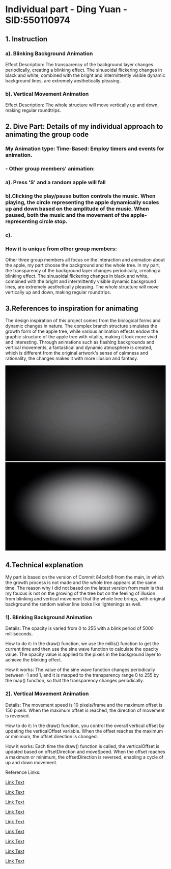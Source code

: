 
# Individual part - Ding Yuan - SID:550110974

## 1. Instruction

### a). Blinking Background Animation

Effect Description: The transparency of the background layer changes periodically, creating a blinking effect. The sinusoidal flickering changes in black and white, combined with the bright and intermittently visible dynamic background lines, are extremely aesthetically pleasing.

### b). Vertical Movement Animation
Effect Description: The whole structure will move vertically up and down, making regular roundtrips.

## 2. Dive Part: Details of my individual approach to animating the group code

### My Animation type: Time-Based: Employ timers and events for animation.

   ### - Other group members' animation:
   ### a). Press 'S' and a random apple will fall
   ### b).Clicking the play/pause button controls the music. When playing, the circle representing the apple dynamically scales up and down based on the amplitude of the music. When paused, both the music and the movement of the apple-representing circle stop.
   ### c).
 
### How it is unique from other group members:
 Other three group members all focus on the interaction and animation about the apple, my part choose the background and the whole tree. In my part, the transparency of the background layer changes periodically, creating a blinking effect. The sinusoidal flickering changes in black and white, combined with the bright and intermittently visible dynamic background lines, are extremely aesthetically pleasing. The whole structure will move vertically up and down, making regular roundtrips.

## 3.References to inspiration for animating
The design inspiration of this project comes from the biological forms and dynamic changes in nature. The complex branch structure simulates the growth form of the apple tree, while various animation effects endow the graphic structure of the apple tree with vitality, making it look more vivid and interesting. Through animations such as flashing backgrounds and vertical movements, a fantastical and dynamic atmosphere is created, which is different from the original artwork's sense of calmness and rationality, the changes makes it with more illusion and fantasy.

 ![reference 1](readmeImages/ref1.jpg)
 ![reference 2](readmeImages/ref2.jpg)

 ## 4.Technical explanation
 My part is based on the version of Commit 84cefc8 from the main, in which the growth process is not made and the whole tree appears at the same time. The reason why I did not based on the latest version from main is that my foucus is not on the growing of the tree but on the feeling of illusion from blinking and vertical movement that the whole tree brings, with original background the random walker line looks like lightenings as well.

### 1). Blinking Background Animation
Details: The opacity is varied from 0 to 255 with a blink period of 5000 milliseconds. 

How to do it: In the draw() function, we use the millis() function to get the current time and then use the sine wave function to calculate the opacity value. The opacity value is applied to the pixels in the background layer to achieve the blinking effect. 

How it works: The value of the sine wave function changes periodically between -1 and 1, and it is mapped to the transparency range 0 to 255 by the map() function, so that the transparency changes periodically.

### 2). Vertical Movement Animation

Details: The movement speed is 10 pixels/frame and the maximum offset is 150 pixels. When the maximum offset is reached, the direction of movement is reversed.

How to do it: In the draw() function, you control the overall vertical offset by updating the verticalOffset variable. When the offset reaches the maximum or minimum, the offset direction is changed.

How it works: Each time the draw() function is called, the verticalOffset is updated based on offsetDirection and moveSpeed. When the offset reaches a maximum or minimum, the offsetDirection is reversed, enabling a cycle of up and down movement.


Reference Links:

[Link Text](https://p5js.org/examples/calculating-values-map/)

[Link Text](https://p5js.org/reference/p5/loadPixels/)

[Link Text](https://p5js.org/reference/p5/alpha/)

[Link Text](https://p5js.org/reference/p5/millis/)

[Link Text](https://p5js.org/reference/p5/translate/)

[Link Text](https://www.youtube.com/watch?v=V2-qe1V-byg)

[Link Text](https://processing.org/reference/loadPixels_.html)

[Link Text](https://openprocessing.org/sketch/216075)

[Link Text](https://developer.mozilla.org/en-US/docs/Web/API/Canvas_API/Tutorial/Transformations)

